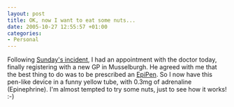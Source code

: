 ```yaml
---
layout: post
title: OK, now I want to eat some nuts...
date: 2005-10-27 12:55:57 +01:00
categories:
- Personal
---
```

Following [Sunday's incident](http://woss.name/2005/10/24/nuts-to-curry/), I had an appointment with the doctor today, finally registering with a new GP in Musselburgh.  He agreed with me that the best thing to do was to be prescribed an [EpiPen](http://www.epipen.com/).  So I now have this pen-like device in a funny yellow tube, with 0.3mg of adrenaline (Epinephrine).  I'm almost tempted to try some nuts, just to see how it works! :-)

